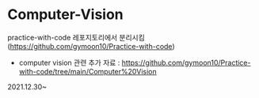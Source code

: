 # Computer-Vision

practice-with-code 레포지토리에서 분리시킴 (https://github.com/gymoon10/Practice-with-code)

  - computer vision 관련 추가 자료 : https://github.com/gymoon10/Practice-with-code/tree/main/Computer%20Vision

2021.12.30~
